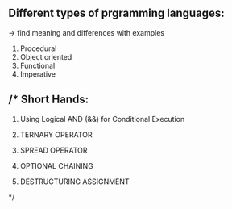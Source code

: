 
Different types of prgramming languages:
----------------------------------------
-> find meaning and differences with examples
1. Procedural
2. Object oriented
3. Functional
4. Imperative

/*
Short Hands:
-----------
1. Using Logical AND (&&) for Conditional Execution

2. TERNARY OPERATOR

3. SPREAD OPERATOR

4. OPTIONAL CHAINING

5. DESTRUCTURING ASSIGNMENT

*/